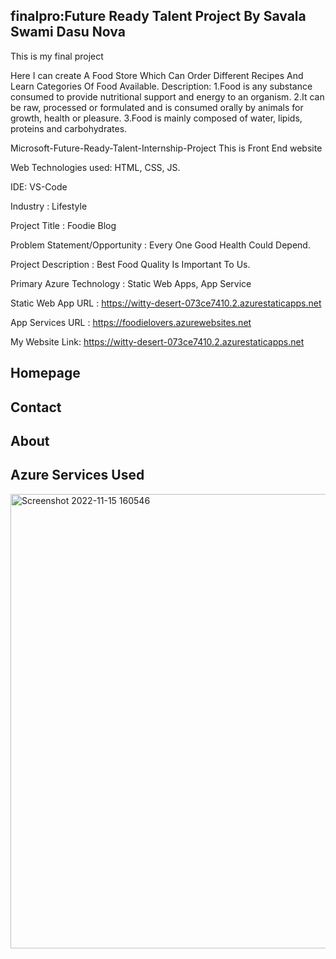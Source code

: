 ## finalpro:Future Ready Talent Project By Savala Swami Dasu Nova
This is my final project

Here I can create A Food Store Which Can Order Different Recipes And Learn Categories Of Food Available. Description: 1.Food is any substance consumed to provide nutritional support and energy to an organism. 2.It can be raw, processed or formulated and is consumed orally by animals for growth, health or pleasure. 3.Food is mainly composed of water, lipids, proteins and carbohydrates.

Microsoft-Future-Ready-Talent-Internship-Project This is Front End website

Web Technologies used: HTML, CSS, JS.

IDE: VS-Code

Industry : Lifestyle

Project Title : Foodie Blog

Problem Statement/Opportunity : Every One Good Health Could Depend.

Project Description : Best Food Quality Is Important To Us.

Primary Azure Technology : Static Web Apps, App Service

Static Web App URL : https://witty-desert-073ce7410.2.azurestaticapps.net

App Services URL : https://foodielovers.azurewebsites.net

My Website Link: https://witty-desert-073ce7410.2.azurestaticapps.net

## Homepage

## Contact

## About

## Azure Services Used
<img width="727" alt="Screenshot 2022-11-15 160546" src="https://user-images.githubusercontent.com/117521667/201898329-f74219f7-1637-4777-96d2-ce5cfd19387b.png">
